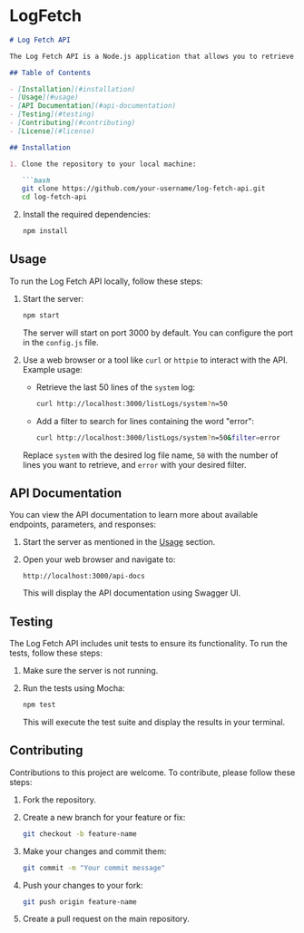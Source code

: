 # LogFetch

```markdown
# Log Fetch API

The Log Fetch API is a Node.js application that allows you to retrieve the last N lines of log files with optional filtering.

## Table of Contents

- [Installation](#installation)
- [Usage](#usage)
- [API Documentation](#api-documentation)
- [Testing](#testing)
- [Contributing](#contributing)
- [License](#license)

## Installation

1. Clone the repository to your local machine:

   ```bash
   git clone https://github.com/your-username/log-fetch-api.git
   cd log-fetch-api
   ```

2. Install the required dependencies:

   ```bash
   npm install
   ```

## Usage

To run the Log Fetch API locally, follow these steps:

1. Start the server:

   ```bash
   npm start
   ```

   The server will start on port 3000 by default. You can configure the port in the `config.js` file.

2. Use a web browser or a tool like `curl` or `httpie` to interact with the API. Example usage:

   - Retrieve the last 50 lines of the `system` log:

     ```bash
     curl http://localhost:3000/listLogs/system?n=50
     ```

   - Add a filter to search for lines containing the word "error":

     ```bash
     curl http://localhost:3000/listLogs/system?n=50&filter=error
     ```

   Replace `system` with the desired log file name, `50` with the number of lines you want to retrieve, and `error` with your desired filter.

## API Documentation

You can view the API documentation to learn more about available endpoints, parameters, and responses:

1. Start the server as mentioned in the [Usage](#usage) section.

2. Open your web browser and navigate to:

   ```
   http://localhost:3000/api-docs
   ```

   This will display the API documentation using Swagger UI.

## Testing

The Log Fetch API includes unit tests to ensure its functionality. To run the tests, follow these steps:

1. Make sure the server is not running.

2. Run the tests using Mocha:

   ```bash
   npm test
   ```

   This will execute the test suite and display the results in your terminal.

## Contributing

Contributions to this project are welcome. To contribute, please follow these steps:

1. Fork the repository.

2. Create a new branch for your feature or fix:

   ```bash
   git checkout -b feature-name
   ```

3. Make your changes and commit them:

   ```bash
   git commit -m "Your commit message"
   ```

4. Push your changes to your fork:

   ```bash
   git push origin feature-name
   ```

5. Create a pull request on the main repository.

```

